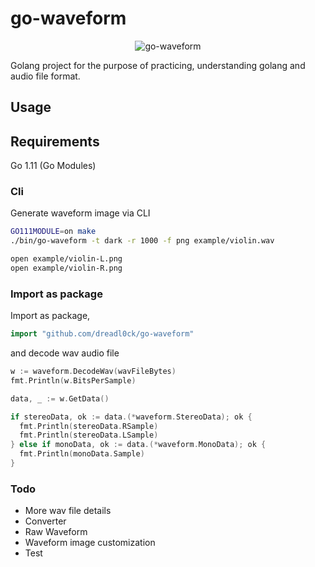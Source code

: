 # go-waveform

<p align="center">
	<img src="image.svg" alt="go-waveform">
</p>

Golang project for the purpose of practicing, understanding golang and audio file format.

## Usage

## Requirements

Go 1.11 (Go Modules)

### Cli

Generate waveform image via CLI

```bash
GO111MODULE=on make
./bin/go-waveform -t dark -r 1000 -f png example/violin.wav

open example/violin-L.png
open example/violin-R.png
```

### Import as package

Import as package,

```go
import "github.com/dreadl0ck/go-waveform"
```

and decode wav audio file

```go
w := waveform.DecodeWav(wavFileBytes)
fmt.Println(w.BitsPerSample)

data, _ := w.GetData()

if stereoData, ok := data.(*waveform.StereoData); ok {
  fmt.Println(stereoData.RSample)
  fmt.Println(stereoData.LSample)
} else if monoData, ok := data.(*waveform.MonoData); ok {
  fmt.Println(monoData.Sample)
}
```

### Todo

- More wav file details
- Converter
- Raw Waveform
- Waveform image customization
- Test
